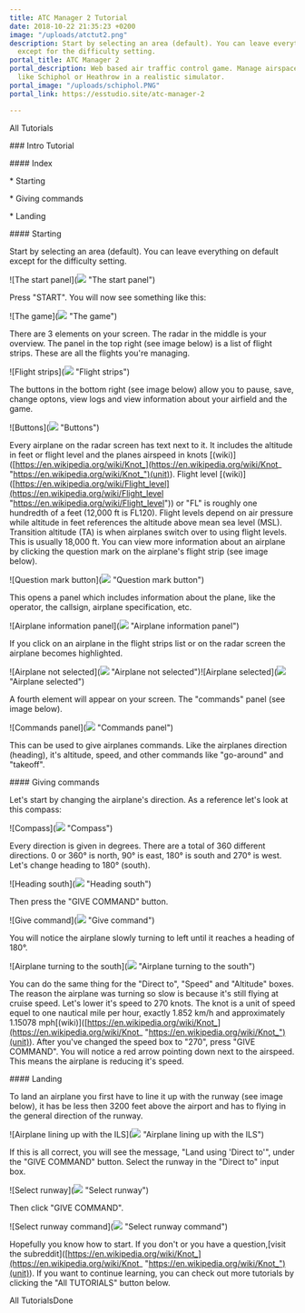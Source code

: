 ```yaml
---
title: ATC Manager 2 Tutorial
date: 2018-10-22 21:35:23 +0200
image: "/uploads/atctut2.png"
description: Start by selecting an area (default). You can leave everything on default
  except for the difficulty setting.
portal_title: ATC Manager 2
portal_description: Web based air traffic control game. Manage airspace of busy airports
  like Schiphol or Heathrow in a realistic simulator.
portal_image: "/uploads/schiphol.PNG"
portal_link: https://esstudio.site/atc-manager-2

---
```

All Tutorials

\### Intro Tutorial

\#### Index

\*   Starting

\*   Giving commands

\*   Landing

\#### Starting

Start by selecting an area (default). You can leave everything on default except for the difficulty setting.

!\[The start panel\](![](https://esstudio.site/atc-manager-2/assets/images/tutorials/intro/start-panel.png) "The start panel")

Press "START". You will now see something like this:

!\[The game\](![](https://esstudio.site/atc-manager-2/assets/images/tutorials/intro/start-atc-view.png) "The game")

There are 3 elements on your screen. The radar in the middle is your overview. The panel in the top right (see image below) is a list of flight strips. These are all the flights you're managing.

!\[Flight strips\](![](https://esstudio.site/atc-manager-2/assets/images/tutorials/intro/traffic-stack.png) "Flight strips")

The buttons in the bottom right (see image below) allow you to pause, save, change optons, view logs and view information about your airfield and the game.

!\[Buttons\](![](https://esstudio.site/atc-manager-2/assets/images/tutorials/intro/btns.png) "Buttons")

Every airplane on the radar screen has text next to it. It includes the altitude in feet or flight level and the planes airspeed in knots \[(wiki)\]([https://en.wikipedia.org/wiki/Knot_](https://en.wikipedia.org/wiki/Knot_ "https://en.wikipedia.org/wiki/Knot_")(unit)). Flight level \[(wiki)\]([https://en.wikipedia.org/wiki/Flight_level](https://en.wikipedia.org/wiki/Flight_level "https://en.wikipedia.org/wiki/Flight_level")) or "FL" is roughly one hundredth of a feet (12,000 ft is FL120). Flight levels depend on air pressure while altitude in feet references the altitude above mean sea level (MSL). Transition altitude (TA) is when airplanes switch over to using flight levels. This is usually 18,000 ft. You can view more information about an airplane by clicking the question mark on the airplane's flight strip (see image below).

!\[Question mark button\](![](https://esstudio.site/atc-manager-2/assets/images/tutorials/intro/question-mark.png) "Question mark button")

This opens a panel which includes information about the plane, like the operator, the callsign, airplane specification, etc.

!\[Airplane information panel\](![](https://esstudio.site/atc-manager-2/assets/images/tutorials/intro/airplane-info.png) "Airplane information panel")

If you click on an airplane in the flight strips list or on the radar screen the airplane becomes highlighted.

!\[Airplane not selected\](![](https://esstudio.site/atc-manager-2/assets/images/tutorials/intro/airplane.png) "Airplane not selected")!\[Airplane selected\](![](https://esstudio.site/atc-manager-2/assets/images/tutorials/intro/airplane-selected.png) "Airplane selected")

A fourth element will appear on your screen. The "commands" panel (see image below).

!\[Commands panel\](![](https://esstudio.site/atc-manager-2/assets/images/tutorials/intro/commands.png) "Commands panel")

This can be used to give airplanes commands. Like the airplanes direction (heading), it's altitude, speed, and other commands like "go-around" and "takeoff".

\#### Giving commands

Let's start by changing the airplane's direction. As a reference let's look at this compass:

!\[Compass\](![](https://esstudio.site/atc-manager-2/assets/images/tutorials/intro/compass.jpg) "Compass")

Every direction is given in degrees. There are a total of 360 different directions. 0 or 360° is north, 90° is east, 180° is south and 270° is west. Let's change heading to 180° (south).

!\[Heading south\](![](https://esstudio.site/atc-manager-2/assets/images/tutorials/intro/heading.png) "Heading south")

Then press the "GIVE COMMAND" button.

!\[Give command\](![](https://esstudio.site/atc-manager-2/assets/images/tutorials/intro/give-command.png) "Give command")

You will notice the airplane slowly turning to left until it reaches a heading of 180°.

!\[Airplane turning to the south\](![](https://esstudio.site/atc-manager-2/assets/images/tutorials/intro/airplane-south.png) "Airplane turning to the south")

You can do the same thing for the "Direct to", "Speed" and "Altitude" boxes. The reason the airplane was turning so slow is because it's still flying at cruise speed. Let's lower it's speed to 270 knots. The knot is a unit of speed equel to one nautical mile per hour, exactly 1.852 km/h and approximately 1.15078 mph\[(wiki)\]([https://en.wikipedia.org/wiki/Knot_](https://en.wikipedia.org/wiki/Knot_ "https://en.wikipedia.org/wiki/Knot_")(unit)). After you've changed the speed box to "270", press "GIVE COMMAND". You will notice a red arrow pointing down next to the airspeed. This means the airplane is reducing it's speed.

\#### Landing

To land an airplane you first have to line it up with the runway (see image below), it has be less then 3200 feet above the airport and has to flying in the general direction of the runway.

!\[Airplane lining up with the ILS\](![](https://esstudio.site/atc-manager-2/assets/images/tutorials/intro/ils.png) "Airplane lining up with the ILS")

If this is all correct, you will see the message, "Land using 'Direct to'", under the "GIVE COMMAND" button. Select the runway in the "Direct to" input box.

!\[Select runway\](![](https://esstudio.site/atc-manager-2/assets/images/tutorials/intro/dct-rwy.png) "Select runway")

Then click "GIVE COMMAND".

!\[Select runway command\](![](https://esstudio.site/atc-manager-2/assets/images/tutorials/intro/dct-rwy-cmd.png) "Select runway command")

Hopefully you know how to start. If you don't or you have a question,\[visit the subreddit\]([https://en.wikipedia.org/wiki/Knot_](https://en.wikipedia.org/wiki/Knot_ "https://en.wikipedia.org/wiki/Knot_")(unit)). If you want to continue learning, you can check out more tutorials by clicking the "All TUTORIALS" button below.

All TutorialsDone